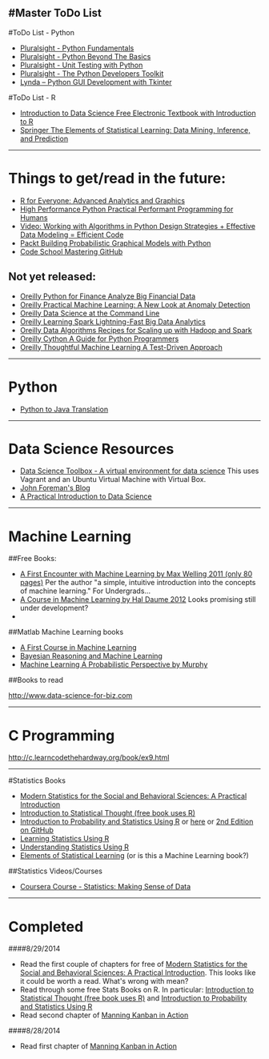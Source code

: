 #Master ToDo List
- 

#ToDo List - Python
- [Pluralsight - Python Fundamentals](http://pluralsight.com/training/Courses/Description/python-fundamentals)
- [Pluralsight - Python Beyond The Basics](http://pluralsight.com/training/Courses/TableOfContents/python-fundamentals)
- [Pluralsight - Unit Testing with Python](http://pluralsight.com/training/Courses/TableOfContents/unit-testing-python)
- [Pluralsight - The Python Developers Toolkit](http://pluralsight.com/training/Courses/TableOfContents/python-developers-toolkit)
- [Lynda – Python GUI Development with Tkinter](http://www.lynda.com/Tkinter-tutorials/Python-GUI-Development-Tkinter/163607-2.html)

#ToDo List - R
- [Introduction to Data Science Free Electronic Textbook with Introduction to R](http://jsresearch.net/)
- [Springer The Elements of Statistical Learning: Data Mining, Inference, and Prediction](http://statweb.stanford.edu/~tibs/ElemStatLearn/)





-------------------------------------
# Things to get/read in the future:
- [R for Everyone: Advanced Analytics and Graphics](http://www.jaredlander.com/r-for-everyone/)
- [High Performance Python Practical Performant Programming for Humans](http://shop.oreilly.com/product/0636920028963.do)
- [Video: Working with Algorithms in Python Design Strategies + Effective Data Modeling = Efficient Code](http://shop.oreilly.com/product/110000667.do)
- [Packt Building Probabilistic Graphical Models with Python](https://www.packtpub.com/big-data-and-business-intelligence/building-probabilistic-graphical-models-python)
- [Code School Mastering GitHub](https://www.codeschool.com/courses/mastering-github)

## Not yet released:
- [Oreilly Python for Finance Analyze Big Financial Data](http://shop.oreilly.com/product/0636920032441.do)
- [Oreilly Practical Machine Learning: A New Look at Anomaly Detection](http://shop.oreilly.com/product/0636920034650.do)
- [Oreilly Data Science at the Command Line](http://shop.oreilly.com/product/0636920032823.do)
- [Oreilly Learning Spark Lightning-Fast Big Data Analytics](http://shop.oreilly.com/product/0636920028512.do)
- [Oreilly Data Algorithms Recipes for Scaling up with Hadoop and Spark](http://shop.oreilly.com/product/0636920033950.do)
- [Oreilly Cython A Guide for Python Programmers](http://shop.oreilly.com/product/0636920033431.do)
- [Oreilly Thoughtful Machine Learning A Test-Driven Approach](http://shop.oreilly.com/product/0636920032298.do)


-------------------------------------

# Python
- [Python to Java Translation](http://home.wlu.edu/~lambertk/pythontojava/index.htm)

-------------------------------------
# Data Science Resources
- [Data Science Toolbox - A virtual environment for data science](http://datasciencetoolbox.org/)  This uses Vagrant and an Ubuntu Virtual Machine with Virtual Box.
- [John Foreman's Blog](http://www.john-foreman.com/blog)
- [A Practical Introduction to Data Science](http://www.zipfianacademy.com/blog/post/46864003608/a-practical-intro-to-data-science)


-------------------------------------
# Machine Learning

##Free Books:

-  [A First Encounter with Machine Learning by Max Welling 2011 (only 80 pages)](https://www.ics.uci.edu/~welling/teaching/ICS273Afall11/IntroMLBook.pdf) Per the author "a simple, intuitive introduction into the concepts of machine learning." For Undergrads...
-  [A Course in Machine Learning by Hal Daume 2012](http://ciml.info/dl/v0_8/ciml-v0_8-all.pdf) Looks promising still under development?
-  [](http://web4.cs.ucl.ac.uk/staff/D.Barber/textbook/250214.pdf)

##Matlab Machine Learning books
- [A First Course in Machine Learning](http://www.dcs.gla.ac.uk/~srogers/firstcourseml/#matlab)
- [Bayesian Reasoning and Machine Learning](http://web4.cs.ucl.ac.uk/staff/D.Barber/textbook/250214.pdf)
- [Machine Learning A Probabilistic Perspective by Murphy](http://www.cs.ubc.ca/~murphyk/MLbook/)


##Books to read

http://www.data-science-for-biz.com


-------------------------------------

# C Programming
http://c.learncodethehardway.org/book/ex9.html

-------------------------------------

#Statistics Books 
- [Modern Statistics for the Social and Behavioral Sciences: A Practical Introduction](http://www.crcpress.com/product/isbn/9781439834565)
- [Introduction to Statistical Thought (free book uses R)](http://www.math.umass.edu/~lavine/Book/book.html)
- [Introduction to Probability and Statistics Using R](http://ipsur.org/install.html) or [here](http://cran.r-project.org/web/packages/IPSUR/vignettes/IPSUR.pdf) or [2nd Edition on GitHub](https://github.com/gjkerns/IPSUR)
- [Learning Statistics Using R](http://www.amazon.com/Learning-Statistics-Randall-Ernest-Schumacker/dp/1452286299)
- [Understanding Statistics Using R](http://www.amazon.com/dp/1461462266/ref=rdr_ext_tmb)
- [Elements of Statistical Learning](http://statweb.stanford.edu/~tibs/ElemStatLearn/) (or is this a Machine Learning book?)

##Statistics Videos/Courses
- [Coursera Course - Statistics: Making Sense of Data](https://class.coursera.org/introstats-001)


-------------------------------------

# Completed

####8/29/2014
- Read the first couple of chapters for free of [Modern Statistics for the Social and Behavioral Sciences: A Practical Introduction](http://www.crcpress.com/product/isbn/9781439834565).  This looks like it could be worth a read.  What's wrong with mean?
- Read through some free Stats Books on R.  In particular: [Introduction to Statistical Thought (free book uses R)](http://www.math.umass.edu/~lavine/Book/book.html) and [Introduction to Probability and Statistics Using R](http://ipsur.org/install.html)
- Read second chapter of [Manning Kanban in Action](http://www.manning.com/hammarberg/)

####8/28/2014
- Read first chapter of [Manning Kanban in Action](http://www.manning.com/hammarberg/)



